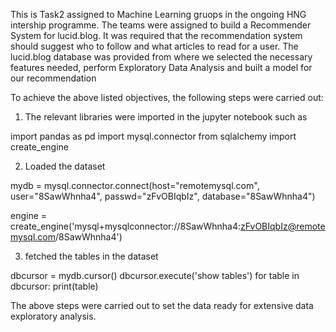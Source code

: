 This is Task2  assigned to Machine Learning gruops in the ongoing HNG intership programme. The teams were assigned to build a Recommender System for lucid.blog. It was required that the recommendation system should suggest who to follow and what articles to read for a user.
The lucid.blog database was provided from where we selected the necessary features needed, perform Exploratory Data Analysis and built  a model for our recommendation

To achieve the above listed objectives, the following steps were carried out:

1. The relevant libraries were imported in the jupyter notebook such as 

import pandas as pd
import mysql.connector
from sqlalchemy import create_engine

2. Loaded the dataset

mydb = mysql.connector.connect(host="remotemysql.com",
                              user="8SawWhnha4",
                              passwd="zFvOBIqbIz",
                              database="8SawWhnha4")

engine = create_engine('mysql+mysqlconnector://8SawWhnha4:zFvOBIqbIz@remotemysql.com/8SawWhnha4')


3. fetched  the tables in the dataset

dbcursor = mydb.cursor()
dbcursor.execute('show tables')
for table in dbcursor:
    print(table)

The above steps were carried out to set the data ready for extensive data exploratory analysis.








